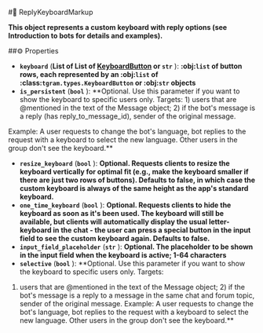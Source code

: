 #🔮 ReplyKeyboardMarkup

**This object represents a custom keyboard with reply options (see Introduction to bots for details and examples).**

##⚙️ Properties

- **`keyboard`** (**List of List of [KeyboardButton](KeyboardButton.md) or `str`** ): **:obj:`list` of button rows, each represented by an :obj:`list` of
:class:`tgram.types.KeyboardButton` or :obj:`str` objects**
- **`is_persistent`** (**`bool`** ): **Optional. Use this parameter if you want to show the keyboard to specific users only.
Targets: 1) users that are @mentioned in the text of the Message object; 2) if the bot's message is a
reply (has reply_to_message_id), sender of the original message.

Example: A user requests to change the bot's language, bot replies to the request with a keyboard to
select the new language. Other users in the group don't see the keyboard.**
- **`resize_keyboard`** (**`bool`** ): **Optional. Requests clients to resize the keyboard vertically for optimal fit (e.g., make
the keyboard smaller if there are just two rows of buttons). Defaults to false, in which case the custom keyboard is
always of the same height as the app's standard keyboard.**
- **`one_time_keyboard`** (**`bool`** ): **Optional. Requests clients to hide the keyboard as soon as it's been used. The keyboard
will still be available, but clients will automatically display the usual letter-keyboard in the chat - the user can
press a special button in the input field to see the custom keyboard again. Defaults to false.**
- **`input_field_placeholder`** (**`str`** ): **Optional. The placeholder to be shown in the input field when the keyboard is
active; 1-64 characters**
- **`selective`** (**`bool`** ): **Optional. Use this parameter if you want to show the keyboard to specific users only. Targets:
1) users that are @mentioned in the text of the Message object; 2) if the bot's message is a reply to a message
in the same chat and forum topic, sender of the original message. Example: A user requests to change the bot's
language, bot replies to the request with a keyboard to select the new language. Other users in the group don't
see the keyboard.**
